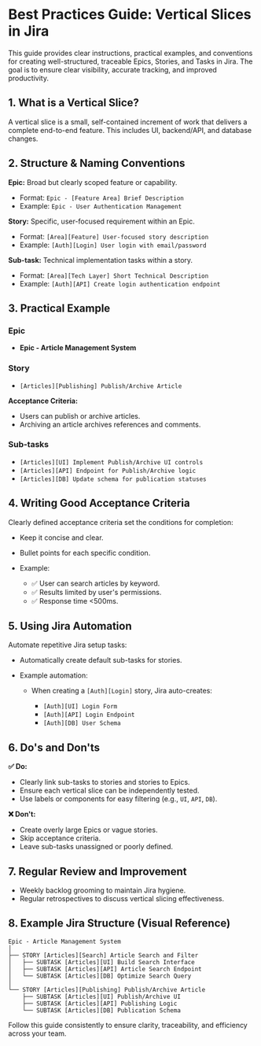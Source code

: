 # Best Practices Guide: Vertical Slices in Jira

This guide provides clear instructions, practical examples, and conventions for creating well-structured, traceable Epics, Stories, and Tasks in Jira. The goal is to ensure clear visibility, accurate tracking, and improved productivity.

## 1. What is a Vertical Slice?

A vertical slice is a small, self-contained increment of work that delivers a complete end-to-end feature. This includes UI, backend/API, and database changes.

## 2. Structure & Naming Conventions

**Epic:** Broad but clearly scoped feature or capability.

* Format: `Epic - [Feature Area] Brief Description`
* Example: `Epic - User Authentication Management`

**Story:** Specific, user-focused requirement within an Epic.

* Format: `[Area][Feature] User-focused story description`
* Example: `[Auth][Login] User login with email/password`

**Sub-task:** Technical implementation tasks within a story.

* Format: `[Area][Tech Layer] Short Technical Description`
* Example: `[Auth][API] Create login authentication endpoint`

## 3. Practical Example

### Epic

* **Epic - Article Management System**

### Story

* `[Articles][Publishing] Publish/Archive Article`

**Acceptance Criteria:**

* Users can publish or archive articles.
* Archiving an article archives references and comments.

### Sub-tasks

* `[Articles][UI] Implement Publish/Archive UI controls`
* `[Articles][API] Endpoint for Publish/Archive logic`
* `[Articles][DB] Update schema for publication statuses`

## 4. Writing Good Acceptance Criteria

Clearly defined acceptance criteria set the conditions for completion:

* Keep it concise and clear.
* Bullet points for each specific condition.
* Example:

  * ✅ User can search articles by keyword.
  * ✅ Results limited by user's permissions.
  * ✅ Response time <500ms.

## 5. Using Jira Automation

Automate repetitive Jira setup tasks:

* Automatically create default sub-tasks for stories.
* Example automation:

  * When creating a `[Auth][Login]` story, Jira auto-creates:

    * `[Auth][UI] Login Form`
    * `[Auth][API] Login Endpoint`
    * `[Auth][DB] User Schema`

## 6. Do's and Don'ts

**✅ Do:**

* Clearly link sub-tasks to stories and stories to Epics.
* Ensure each vertical slice can be independently tested.
* Use labels or components for easy filtering (e.g., `UI`, `API`, `DB`).

**❌ Don't:**

* Create overly large Epics or vague stories.
* Skip acceptance criteria.
* Leave sub-tasks unassigned or poorly defined.

## 7. Regular Review and Improvement

* Weekly backlog grooming to maintain Jira hygiene.
* Regular retrospectives to discuss vertical slicing effectiveness.

## 8. Example Jira Structure (Visual Reference)

```
Epic - Article Management System
│
├── STORY [Articles][Search] Article Search and Filter
│   ├── SUBTASK [Articles][UI] Build Search Interface
│   ├── SUBTASK [Articles][API] Article Search Endpoint
│   └── SUBTASK [Articles][DB] Optimize Search Query
│
└── STORY [Articles][Publishing] Publish/Archive Article
    ├── SUBTASK [Articles][UI] Publish/Archive UI
    ├── SUBTASK [Articles][API] Publishing Logic
    └── SUBTASK [Articles][DB] Publication Schema
```

Follow this guide consistently to ensure clarity, traceability, and efficiency across your team.

